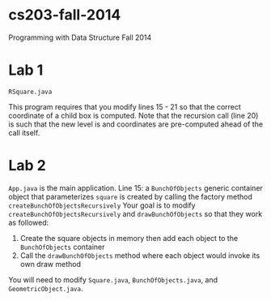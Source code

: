 cs203-fall-2014
===============

Programming with Data Structure Fall 2014

# Lab 1

`RSquare.java`

This program requires that you modify lines 15 - 21 so that the correct coordinate of a child box is computed.  Note that the recursion call (line 20) is such that the new level is and coordinates are pre-computed ahead of the call itself.

# Lab 2

`App.java` is the main application.  Line 15: a `BunchOfObjects` generic container object that parameterizes `square` is created by calling the factory method `createBunchOfObjectsRecursively`  Your goal is to modify `createBunchOfObjectsRecursively` and `drawBunchOfObjects` so that they work as followed:

1. Create the square objects in memory then add each object to the `BunchOfObjects` container
2. Call the `drawBunchOfObjects` method where each object would invoke its own draw method

You will need to modify `Square.java`, `BunchOfObjects.java`, and `GeometricObject.java`.